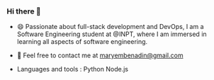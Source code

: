 ### Hi there 👋

<!--
**maryembe/maryembe** is a ✨ _special_ ✨ repository because its `README.md` (this file) appears on your GitHub profile.

Here are some ideas to get you started:

- 🔭 I’m currently working on ...
- 🌱 I’m currently learning ...
- 👯 I’m looking to collaborate on ...
- 🤔 I’m looking for help with ...
- 💬 Ask me about ...
- 📫 How to reach me: ...
....
- ⚡ Fun fact: ...
-->
- 😄 Passionate about full-stack development and DevOps, I am a Software Engineering student at @INPT, where I am immersed in learning all aspects of software engineering.
- 💬 Feel free to contact me at maryembenadin@gmail.com

- Languages and tools :
  <i class="fab fa-python"></i> Python
<i class="fab fa-node-js"></i> Node.js

